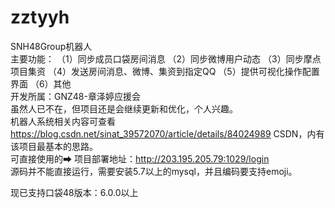 # zztyyh
SNH48Group机器人<br>
主要功能：
	（1）同步成员口袋房间消息
	（2）同步微博用户动态
	（3）同步摩点项目集资
	（4）发送房间消息、微博、集资到指定QQ
	（5）提供可视化操作配置界面
	（6）其他<br>
开发所属：GNZ48-章泽婷应援会<br>
	虽然人已不在，但项目还是会继续更新和优化，个人兴趣。 <br>
机器人系统相关内容可查看 https://blog.csdn.net/sinat_39572070/article/details/84024989 CSDN，内有该项目最基本的思路。 <br>
可直接使用的➡  项目部署地址：http://203.195.205.79:1029/login <br>
源码并不能直接运行，需要安装5.7以上的mysql，并且编码要支持emoji。<br>

现已支持口袋48版本：6.0.0以上
